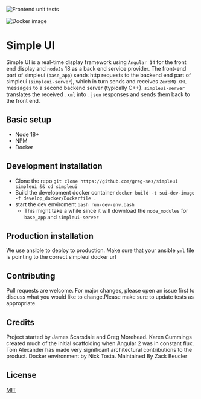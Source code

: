 
![Frontend unit tests](https://github.com/greg-ses/simpleui/actions/workflows/frontend_tests.yml/badge.svg?event=push&branch=improve-testing)

![Docker image](https://github.com/greg-ses/simpleui/actions/workflows/dockerimage.yml/badge.svg)




# Simple UI

Simple UI is a real-time display framework using `Angular 14` for the front end display
and `nodeJs` 18 as a back end service provider.  The front-end part of simpleui (`base_app`)
sends http requests to the backend end part of simpleui (`simpleui-server`), which in turn
sends and receives `ZeroMQ XML` messages to a second backend server (typically C++).
`simpleui-server` translates the received `.xml` into `.json` responses and sends them
back to the front end.

## Basic setup
- Node 18+
- NPM
- Docker
## Development installation
- Clone the repo `git clone https://github.com/greg-ses/simpleui simpleui && cd simpleui`
- Build the development docker container `docker build -t sui-dev-image -f develop_docker/Dockerfile .`
- start the dev enviroment `bash run-dev-env.bash`
    - This might take a while since it will download the `node_modules` for `base_app` and `simpleui-server`
## Production installation
We use ansible to deploy to production. Make sure that your ansible `yml` file is pointing to the correct simpleui docker url
## Contributing

Pull requests are welcome. For major changes, please open an issue first to discuss what you would like to change.Please make sure to update tests as appropriate.

## Credits

Project started by James Scarsdale and Greg Morehead. Karen Cummings created much of the initial
scaffolding when Angular 2 was in constant flux. Tom Alexander has made very significant
architectural contributions to the product. Docker environment by Nick Tosta. Maintained By Zack Beucler
## License

[MIT](https://choosealicense.com/licenses/mit/)


